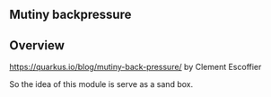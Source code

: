 ## Mutiny backpressure

## Overview
https://quarkus.io/blog/mutiny-back-pressure/ by Clement Escoffier

So the idea of this module is serve as a sand box.